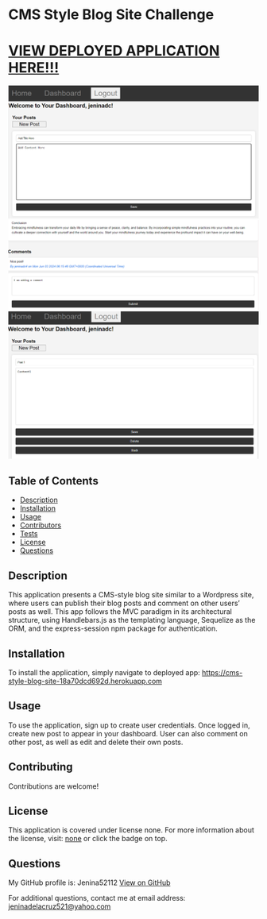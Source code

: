 # CMS Style Blog Site Challenge   
# [VIEW DEPLOYED APPLICATION HERE!!!](https://cms-style-blog-site-18a70dcd692d.herokuapp.com)

![alt text](image-5.png)
![alt text](image-4.png)
![alt text](image-6.png)


## Table of Contents
- [Description](#description)
- [Installation](#installation)
- [Usage](#usage)
- [Contributors](#contributing)
- [Tests](#tests)
- [License](#license)
- [Questions](#questions)


## Description
This application presents a CMS-style blog site similar to a Wordpress site, where users can publish their blog posts and comment on other users’ posts as well. This app follows the MVC paradigm in its architectural structure, using Handlebars.js as the templating language, Sequelize as the ORM, and the express-session npm package for authentication.

## Installation
To install the application, simply navigate to deployed app: https://cms-style-blog-site-18a70dcd692d.herokuapp.com

## Usage
To use the application, sign up to create user credentials. Once logged in, create new post to appear in your dashboard. User can also comment on other post, as well as edit and delete their own posts.

## Contributing
Contributions are welcome!

## License 
  This application is covered under license none.
  For more information about the license, visit: [none]() or click the badge on top.

## Questions
  My GitHub profile is: Jenina52112 [View on GitHub](https://github.com/Jenina52112)

  For additional questions, contact me at email address: jeninadelacruz521@yahoo.com

